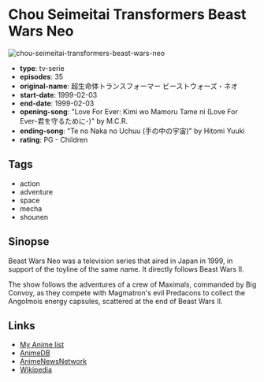 # Chou Seimeitai Transformers Beast Wars Neo

![chou-seimeitai-transformers-beast-wars-neo](https://cdn.myanimelist.net/images/anime/12/57417.jpg)

-   **type**: tv-serie
-   **episodes**: 35
-   **original-name**: 超生命体トランスフォーマー ビーストウォーズ・ネオ
-   **start-date**: 1999-02-03
-   **end-date**: 1999-02-03
-   **opening-song**: "Love For Ever: Kimi wo Mamoru Tame ni (Love For Ever-君を守るために-)" by M.C.R.
-   **ending-song**: "Te no Naka no Uchuu (手の中の宇宙)" by Hitomi Yuuki
-   **rating**: PG - Children

## Tags

-   action
-   adventure
-   space
-   mecha
-   shounen

## Sinopse

Beast Wars Neo was a television series that aired in Japan in 1999, in support of the toyline of the same name. It directly follows Beast Wars II.

The show follows the adventures of a crew of Maximals, commanded by Big Convoy, as they compete with Magmatron's evil Predacons to collect the Angolmois energy capsules, scattered at the end of Beast Wars II.

## Links

-   [My Anime list](https://myanimelist.net/anime/6511/Chou_Seimeitai_Transformers_Beast_Wars_Neo)
-   [AnimeDB](http://anidb.info/perl-bin/animedb.pl?show=anime&aid=4202)
-   [AnimeNewsNetwork](http://www.animenewsnetwork.com/encyclopedia/anime.php?id=1212)
-   [Wikipedia](http://en.wikipedia.org/wiki/Beast_Wars_Neo)

